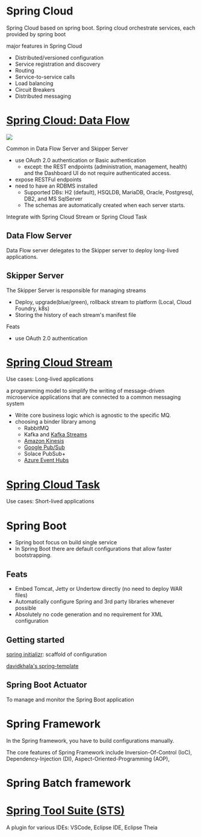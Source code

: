 # Spring Cloud
Spring Cloud based on spring boot. Spring cloud orchestrate services, each provided by spring boot

major features in Spring Cloud
- Distributed/versioned configuration
- Service registration and discovery
- Routing
- Service-to-service calls
- Load balancing
- Circuit Breakers
- Distributed messaging

# [Spring Cloud: Data Flow](https://github.com/spring-cloud/spring-cloud-dataflow)

![](https://dataflow.spring.io/static/19e89c2894aa4586aec3336ac4e6954b/5105f/arch-overview.webp)



Common in Data Flow Server and Skipper Server
- use OAuth 2.0 authentication or Basic authentication
  - except: the REST endpoints (administration, management, health) and the Dashboard UI do not require authenticated access.
- expose RESTFul endpoints
- need to have an RDBMS installed
  - Supported DBs: H2 (default), HSQLDB, MariaDB, Oracle, Postgresql, DB2, and MS SqlServer
  - The schemas are automatically created when each server starts.

Integrate with Spring Cloud Stream or Spring Cloud Task

## Data Flow Server
Data Flow server delegates to the Skipper server to deploy long-lived applications.


## Skipper Server
The Skipper Server is responsible for managing streams
- Deploy, upgrade(blue/green), rollback stream to platform (Local, Cloud Foundry, k8s)
- Storing the history of each stream's manifest file

Feats
- use OAuth 2.0 authentication




# [Spring Cloud Stream](https://github.com/spring-cloud/spring-cloud-stream) 
Use cases: Long-lived applications

a programming model to simplify the writing of message-driven microservice applications that are connected to a common messaging system
- Write core business logic which is agnostic to the specific MQ.
- choosing a binder library among 
  - RabbitMQ
  - Kafka and [Kafka Streams](https://kafka.apache.org/documentation/streams/)
  - [Amazon Kinesis](https://aws.amazon.com/kinesis/)
  - [Google Pub/Sub](https://cloud.google.com/pubsub/docs/)
  - Solace PubSub+
  - [Azure Event Hubs](https://azure.microsoft.com/en-us/services/event-hubs/)



# [Spring Cloud Task](https://github.com/spring-cloud/spring-cloud-task)
Use cases: Short-lived applications



# Spring Boot
- Spring boot focus on build single service
- In Spring Boot there are default configurations that allow faster bootstrapping.
## Feats
- Embed Tomcat, Jetty or Undertow directly (no need to deploy WAR files)
- Automatically configure Spring and 3rd party libraries whenever possible
- Absolutely no code generation and no requirement for XML configuration
## Getting started
[spring initializr](https://start.spring.io/): scaffold of configuration

[davidkhala's spring-template](https://github.com/davidkhala/spring-template)

## Spring Boot Actuator
To manage and monitor the Spring Boot application

# Spring Framework
In the Spring framework, you have to build configurations manually. 

The core features of Spring Framework include Inversion-Of-Control (IoC), Dependency-Injection (DI), Aspect-Oriented-Programming (AOP),

# Spring Batch framework

# [Spring Tool Suite (STS)](https://spring.io/guides/gs/sts)
A plugin for various IDEs: VSCode, Eclipse IDE, Eclipse Theia
